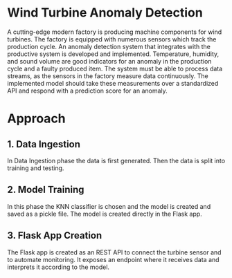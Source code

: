 # Wind Turbine Anomaly Detection

A cutting-edge modern factory is producing machine components for wind turbines. 
The factory is equipped with numerous sensors which track the production cycle. 
An anomaly detection system that integrates with the productive system is developed and implemented. 
Temperature, humidity, and sound volume are good indicators for an anomaly in the production cycle and a faulty produced item. 
The system must be able to process data streams, as the sensors in the factory measure data continuously. 
The implemented model should take these measurements over a standardized API and respond with a prediction score for an anomaly. 

# Approach

## 1. Data Ingestion

In Data Ingestion phase the data is first generated.
Then the data is split into training and testing.

## 2. Model Training

In this phase the KNN classifier is chosen and the model is created and saved as a pickle file.
The model is created directly in the Flask app.

## 3. Flask App Creation

The Flask app is created as an REST API to connect the turbine sensor and to automate monitoring.
It exposes an endpoint where it receives data and interprets it according to the model.
